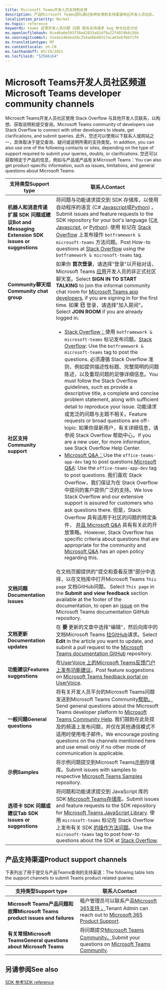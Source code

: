```yaml
---
title: Microsoft Teams开发人员支持和反馈
description: 产品Microsoft Teams团队通过各种反馈和支持渠道响应开发人员社区。
localization_priority: Normal
ms.topic: reference
keywords: teams 反馈开发人员问题 问题 联系支持请求 bug 参与社区讨论
ms.openlocfilehash: 0ced6a6e593f38e42833a81df9a22f4919b8c5bb
ms.sourcegitcommit: 51e4a1464ea58c254ad6bd0317aca03ebf6bf1f6
ms.translationtype: MT
ms.contentlocale: zh-CN
ms.lasthandoff: 05/19/2021
ms.locfileid: "52566164"
---
```

# <a name="microsoft-teams-developer-community-channels"></a><span data-ttu-id="7f0bc-104">Microsoft Teams开发人员社区频道</span><span class="sxs-lookup"><span data-stu-id="7f0bc-104">Microsoft Teams developer community channels</span></span>

<span data-ttu-id="7f0bc-105">Microsoft Teams开发人员社区使用 Stack Overflow 与其他开发人员联系，以构想、获取说明和提交查询。</span><span class="sxs-lookup"><span data-stu-id="7f0bc-105">Microsoft Teams community of developers use Stack Overflow to connect with other developers to ideate, get clarifications, and submit queries.</span></span> <span data-ttu-id="7f0bc-106">此外，您还可以使用以下联系人或网站之一，具体取决于提交查询、疑问或说明所需的支持类型。</span><span class="sxs-lookup"><span data-stu-id="7f0bc-106">In addition, you can also use one of the following contacts or sites, depending on the type of support required to submit your queries, doubts, or clarifications.</span></span> <span data-ttu-id="7f0bc-107">您还可以获取特定于产品的信息，例如与产品或产品有关Microsoft Teams：</span><span class="sxs-lookup"><span data-stu-id="7f0bc-107">You can also get product-specific information, such as issues, limitations, and general questions about Microsoft Teams:</span></span>

|            <span data-ttu-id="7f0bc-108">**支持类型**</span><span class="sxs-lookup"><span data-stu-id="7f0bc-108">**Support type**</span></span>            |               <span data-ttu-id="7f0bc-109">**联系人**</span><span class="sxs-lookup"><span data-stu-id="7f0bc-109">**Contact**</span></span>                                                                                  |
|-----------------------------------------------------|---------------------------------------------------------------------------------------------------------------------------------------------------------------------------------------------------------------------------------------------------------------------------------------------------------------------------------------------------------------------------------------------------------------------------------------------------------------------------------------------------|
|         <span data-ttu-id="7f0bc-110">**机器人和消息传递扩展 SDK 问题或建议**</span><span class="sxs-lookup"><span data-stu-id="7f0bc-110">**Bot and Messaging Extension SDK issues or suggestions**</span></span>         | <span data-ttu-id="7f0bc-111">将问题与功能请求提交到 SDK 存储库，以使用自动程序的语言 (C# [](https://github.com/Microsoft/botbuilder-dotnet/) [Javascript](https://github.com/Microsoft/botbuilder-js)或[Python](https://github.com/Microsoft/botbuilder-python)) 。</span><span class="sxs-lookup"><span data-stu-id="7f0bc-111">Submit issues and feature requests to the SDK repository for your bot's language ([C#](https://github.com/Microsoft/botbuilder-dotnet/), [Javascript](https://github.com/Microsoft/botbuilder-js), or [Python](https://github.com/Microsoft/botbuilder-python)).</span></span> <span data-ttu-id="7f0bc-112">使用 标记在 [Stack Overflow](https://stackoverflow.com/questions/tagged/botframework%20microsoft-teams) 上发布操作 `botframework & microsoft-teams` 方法问题。</span><span class="sxs-lookup"><span data-stu-id="7f0bc-112">Post How-to questions at [Stack Overflow](https://stackoverflow.com/questions/tagged/botframework%20microsoft-teams) using the `botframework & microsoft-teams` tag.</span></span>   |
|         <span data-ttu-id="7f0bc-113">**Community聊天组**</span><span class="sxs-lookup"><span data-stu-id="7f0bc-113">**Community chat group**</span></span>         |  <span data-ttu-id="7f0bc-114">如果你 **首次登录**，请选择"登录"以开始对话，Microsoft Teams [应用](https://gitter.im/OfficeDev/MicrosoftTeamsAppDev)开发人员的非正式社区聊天室。</span><span class="sxs-lookup"><span data-stu-id="7f0bc-114">Select **SIGN IN TO START TALKING** to join the informal community chat room for [Microsoft Teams app developers](https://gitter.im/OfficeDev/MicrosoftTeamsAppDev), if you are signing in for the first time.</span></span> <span data-ttu-id="7f0bc-115">如果 **已** 登录，请选择"加入房间"。</span><span class="sxs-lookup"><span data-stu-id="7f0bc-115">Select **JOIN ROOM** if you are already logged in.</span></span>      |
|            <span data-ttu-id="7f0bc-116">**社区支持**</span><span class="sxs-lookup"><span data-stu-id="7f0bc-116">**Community support**</span></span>             |     <ul><li> <span data-ttu-id="7f0bc-117">[Stack Overflow：](https://stackoverflow.com/questions/tagged/microsoft-teams)使用 `botframework & microsoft-teams` 标记发布问题。</span><span class="sxs-lookup"><span data-stu-id="7f0bc-117">[Stack Overflow](https://stackoverflow.com/questions/tagged/microsoft-teams): Use the `botframework & microsoft-teams` tag to post the questions.</span></span> <span data-ttu-id="7f0bc-118">必须遵循 Stack Overflow 准则，例如提供描述性标题、完整简明的问题陈述，以及重现问题的足够详细信息。</span><span class="sxs-lookup"><span data-stu-id="7f0bc-118">You must follow the Stack Overflow guidelines, such as provide a descriptive title, a complete and concise problem statement, along with sufficient detail to reproduce your issue.</span></span> <span data-ttu-id="7f0bc-119">功能请求或宽泛的问题与主题不相关。</span><span class="sxs-lookup"><span data-stu-id="7f0bc-119">Feature requests or broad questions are off-topic.</span></span> <span data-ttu-id="7f0bc-120">如果你是新用户，有关详细信息，请参阅 Stack Overflow 帮助中心。</span><span class="sxs-lookup"><span data-stu-id="7f0bc-120">If you are a new user, for more information, see Stack Overflow Help Center.</span></span> </li>                                                                                                                                                                       <li>  <span data-ttu-id="7f0bc-121">[Microsoft Q&A：](/answers/topics/office-teams-app-dev.html)Use the `office-teams-app-dev` tag to post questions.</span><span class="sxs-lookup"><span data-stu-id="7f0bc-121">[Microsoft Q&A](/answers/topics/office-teams-app-dev.html): Use the `office-teams-app-dev` tag to post questions.</span></span> <span data-ttu-id="7f0bc-122">我们喜欢 Stack Overflow，我们保证为在 Stack Overflow 中提问的客户提供广泛的支持。</span><span class="sxs-lookup"><span data-stu-id="7f0bc-122">We love Stack Overflow and our extensive support is assured for customers who ask questions there.</span></span> <span data-ttu-id="7f0bc-123">但是，Stack Overflow 具有适用于社区的问题的特定条件， [并且 Microsoft Q&A](/answers/topics/office-teams-app-dev.html) 具有有关此的开放策略。</span><span class="sxs-lookup"><span data-stu-id="7f0bc-123">However, Stack Overflow has specific criteria about questions that are appropriate for the community and [Microsoft Q&A](/answers/topics/office-teams-app-dev.html) has an open policy regarding this.</span></span>  </li> </ul>                                                                                            |
|  <span data-ttu-id="7f0bc-124">**文档问题**</span><span class="sxs-lookup"><span data-stu-id="7f0bc-124">**Documentation issues**</span></span>  |        <span data-ttu-id="7f0bc-125">在文档页脚提供的"提交和查看反馈"部分中选择，以在文档库中打开Microsoft Teams `This page` 文档GitHub问题。  [](https://github.com/MicrosoftDocs/msteams-docs/issues)</span><span class="sxs-lookup"><span data-stu-id="7f0bc-125">Select `This page` in the **Submit and view feedback** section available at the footer of the documentation, to open an [issue](https://github.com/MicrosoftDocs/msteams-docs/issues) on the Microsoft Teams documentation GitHub repository.</span></span>                                                                                                                                                                                            |
|  <span data-ttu-id="7f0bc-126">**文档更新**</span><span class="sxs-lookup"><span data-stu-id="7f0bc-126">**Documentation updates**</span></span>           |     <span data-ttu-id="7f0bc-127">在 **要** 更新的文章中选择"编辑"，然后向库中的文档Microsoft Teams [拉GitHub](https://github.com/MicrosoftDocs/msteams-docs)请求。</span><span class="sxs-lookup"><span data-stu-id="7f0bc-127">Select **Edit** in the article you want to update, and submit a pull request to the [Microsoft Teams documentation GitHub](https://github.com/MicrosoftDocs/msteams-docs) repository.</span></span>                                                                                                                                                           |
|       <span data-ttu-id="7f0bc-128">**功能建议**</span><span class="sxs-lookup"><span data-stu-id="7f0bc-128">**Features suggestions**</span></span>       |                                                                                                                                                                      <span data-ttu-id="7f0bc-129">在[UserVoice 上的Microsoft Teams反馈门户上发布功能建议](https://microsoftteams.uservoice.com/forums/555103-public-preview/category/182881-developer-platform)。</span><span class="sxs-lookup"><span data-stu-id="7f0bc-129">Post feature suggestions on [Microsoft Teams feedback portal on UserVoice](https://microsoftteams.uservoice.com/forums/555103-public-preview/category/182881-developer-platform).</span></span>                                                                                                                                                                      |
|       <span data-ttu-id="7f0bc-130">**一般问题**</span><span class="sxs-lookup"><span data-stu-id="7f0bc-130">**General questions**</span></span>         |<span data-ttu-id="7f0bc-131">将有关开发人员平台的Microsoft Teams问题发送到Microsoft Teams Community[帮助。](mailto:microsoftteamsdev@microsoft.com)</span><span class="sxs-lookup"><span data-stu-id="7f0bc-131">Send general questions about the Microsoft Teams developer platform to [Microsoft Teams Community Help](mailto:microsoftteamsdev@microsoft.com).</span></span> <span data-ttu-id="7f0bc-132">我们鼓励在此处提及的频道上发布问题，并仅在其他通信模式不适用时使用电子邮件。</span><span class="sxs-lookup"><span data-stu-id="7f0bc-132">We encourage posting questions on the channels mentioned here and use email only if no other mode of communication is applicable.</span></span>                                                                                                                                                                      |
|        <span data-ttu-id="7f0bc-133">**示例**</span><span class="sxs-lookup"><span data-stu-id="7f0bc-133">**Samples**</span></span>         | <span data-ttu-id="7f0bc-134">将示例问题提交到Microsoft Teams[示例](/microsoftteams/platform/tutorials/code-samples)存储库。</span><span class="sxs-lookup"><span data-stu-id="7f0bc-134">Submit issues with samples to respective [Microsoft Teams Samples](/microsoftteams/platform/tutorials/code-samples) repository.</span></span>|
|           <span data-ttu-id="7f0bc-135">**选项卡 SDK 问题或建议**</span><span class="sxs-lookup"><span data-stu-id="7f0bc-135">**Tab SDK issues or suggestions**</span></span>          |         <span data-ttu-id="7f0bc-136">将问题和功能请求提交到 JavaScript 库的 SDK [Microsoft Teams存储库](https://github.com/OfficeDev/microsoft-teams-library-js/issues)。</span><span class="sxs-lookup"><span data-stu-id="7f0bc-136">Submit issues and feature requests to the SDK repository for [Microsoft Teams JavaScript Library](https://github.com/OfficeDev/microsoft-teams-library-js/issues).</span></span> <span data-ttu-id="7f0bc-137">使用 `microsoft-teams` 标记在 Stack Overflow 上发布有关 SDK [的操作方法问题](https://stackoverflow.com/questions/tagged/microsoft-teams)。</span><span class="sxs-lookup"><span data-stu-id="7f0bc-137">Use the `microsoft-teams` tag to post how-to questions about the SDK at [Stack Overflow](https://stackoverflow.com/questions/tagged/microsoft-teams).</span></span>                                                                                                                                                                            |

## <a name="product-support-channels"></a><span data-ttu-id="7f0bc-138">产品支持渠道</span><span class="sxs-lookup"><span data-stu-id="7f0bc-138">Product support channels</span></span>
<span data-ttu-id="7f0bc-139">下表列出了用于提交与产品Teams查询的支持渠道：</span><span class="sxs-lookup"><span data-stu-id="7f0bc-139">The following table lists the support channels to submit Teams product related queries:</span></span>

|            <span data-ttu-id="7f0bc-140">**支持类型**</span><span class="sxs-lookup"><span data-stu-id="7f0bc-140">**Support type**</span></span>            |               <span data-ttu-id="7f0bc-141">**联系人**</span><span class="sxs-lookup"><span data-stu-id="7f0bc-141">**Contact**</span></span>                                                                                  |
|-----------------------------------------------------|---------------------------------------------------------------------------------------------------------------------------------------------------------------------------------------------------------------------------------------------------------------------------------------------------------------------------------------------------------------------------------------------------------------------------------------------------------------------------------------------------|
|         <span data-ttu-id="7f0bc-142">**Microsoft Teams产品问题和故障**</span><span class="sxs-lookup"><span data-stu-id="7f0bc-142">**Microsoft Teams product issues and failures**</span></span>          | <span data-ttu-id="7f0bc-143">租户管理员可以联系产品[Microsoft 365支持 。](/microsoft-365/admin/contact-support-for-business-products)</span><span class="sxs-lookup"><span data-stu-id="7f0bc-143">Tenant Admin can reach out to [Microsoft 365 Product Support](/microsoft-365/admin/contact-support-for-business-products).</span></span>                                                            |
|        <span data-ttu-id="7f0bc-144">**有关常规Microsoft Teams**</span><span class="sxs-lookup"><span data-stu-id="7f0bc-144">**General questions about Microsoft Teams**</span></span>        |  <span data-ttu-id="7f0bc-145">将问题提交[Microsoft Teams Community。](https://answers.microsoft.com/en-us/msteams/forum)</span><span class="sxs-lookup"><span data-stu-id="7f0bc-145">Submit your questions on [Microsoft Teams Community](https://answers.microsoft.com/en-us/msteams/forum).</span></span>               |                                                           

## <a name="see-also"></a><span data-ttu-id="7f0bc-146">另请参阅</span><span class="sxs-lookup"><span data-stu-id="7f0bc-146">See also</span></span>

[<span data-ttu-id="7f0bc-147">SDK 参考</span><span class="sxs-lookup"><span data-stu-id="7f0bc-147">SDK reference</span></span>](/javascript/api/overview/msteams-client?view=msteams-client-js-latest&preserve-view=true)
